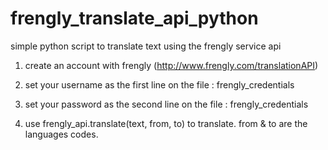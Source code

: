 frengly_translate_api_python
============================

simple python script to translate text using the frengly service api

1. create an account with frengly (http://www.frengly.com/translationAPI)

2. set your username as the first line on the file : frengly_credentials

3. set your password as the second line on the file : frengly_credentials

4. use frengly_api.translate(text, from, to) to translate. from & to are the languages codes. 
